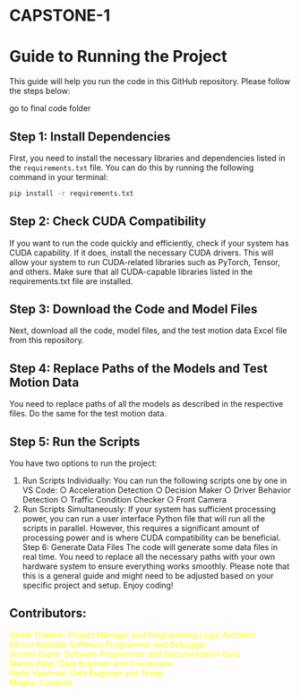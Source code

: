 # CAPSTONE-1
# Guide to Running the Project

This guide will help you run the code in this GitHub repository. Please follow the steps below:

go to final code folder

## Step 1: Install Dependencies

First, you need to install the necessary libraries and dependencies listed in the `requirements.txt` file. You can do this by running the following command in your terminal:

```bash
pip install -r requirements.txt
```
## Step 2: Check CUDA Compatibility
If you want to run the code quickly and efficiently, check if your system has CUDA capability. If it does, install the necessary CUDA drivers. This will allow your system to run CUDA-related libraries such as PyTorch, Tensor, and others. Make sure that all CUDA-capable libraries listed in the requirements.txt file are installed.
## Step 3: Download the Code and Model Files
Next, download all the code, model files, and the test motion data Excel file from this repository.
## Step 4: Replace Paths of the Models and Test Motion Data
You need to replace paths of all the models as described in the respective files. Do the same for the test motion data.
## Step 5: Run the Scripts
You have two options to run the project:
1.	Run Scripts Individually: You can run the following scripts one by one in VS Code:
○	Acceleration Detection
○	Decision Maker
○	Driver Behavior Detection
○	Traffic Condition Checker
○	Front Camera
2.	Run Scripts Simultaneously: If your system has sufficient processing power, you can run a user interface Python file that will run all the scripts in parallel. However, this requires a significant amount of processing power and is where CUDA compatibility can be beneficial.
Step 6: Generate Data Files
The code will generate some data files in real time. You need to replace all the necessary paths with your own hardware system to ensure everything works smoothly.
Please note that this is a general guide and might need to be adjusted based on your specific project and setup. Enjoy coding!

## Contributors: 

<span style="color:yellow">Vatsal Thakkar: Project Manager and Programming Logic Architect</span>  
<span style="color:yellow">Dhruvi Kapadia: Software Programmer and Debugger</span>  
<span style="color:yellow">Srushti Gupta: Software Programmer and Documentation Guru</span>  
<span style="color:yellow">Manav Patel: Data Engineer and Coordinator</span>  
<span style="color:yellow">Nishk Vaishnav: Data Engineer and Tester</span>  
<span style="color:yellow">Megha: Compiler</span>


